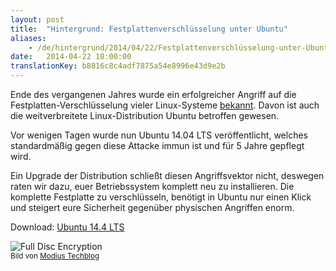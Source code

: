 ```yaml
---
layout: post
title:  "Hintergrund: Festplattenverschlüsselung unter Ubuntu"
aliases:
    - /de/hintergrund/2014/04/22/Festplattenverschlüsselung-unter-Ubuntu.html
date:   2014-04-22 18:00:00
translationKey: b8816c8c4adf7875a54e8996e43d9e2b
---
```

Ende des vergangenen Jahres wurde ein erfolgreicher Angriff auf die Festplatten-Verschlüsselung vieler Linux-Systeme 
[bekannt](http://heise.de/-2072199). Davon ist auch die weitverbreitete Linux-Distribution Ubuntu betroffen gewesen.

Vor wenigen Tagen wurde nun Ubuntu 14.04 LTS veröffentlicht, welches standardmäßig gegen diese Attacke immun ist und 
für 5 Jahre gepflegt wird.

Ein Upgrade der Distribution schließt diesen Angriffsvektor nicht, deswegen raten wir dazu, euer Betriebssystem 
komplett neu zu installieren. Die komplette Festplatte zu verschlüsseln, benötigt in Ubuntu nur einen Klick und 
steigert eure Sicherheit gegenüber physischen Angriffen enorm.

Download: [Ubuntu 14.4 LTS](http://www.ubuntu.com/download/desktop/)

![Full Disc Encryption](http://www.modius-techblog.de/wp-content/uploads/2013/03/Ubuntu_Install_03.png)  
<sup>Bild von <a href="http://www.modius-techblog.de/linux/wie-installiere-ich-ubuntu-12-10-verschlusselt">Modius Techblog</a></sup>
